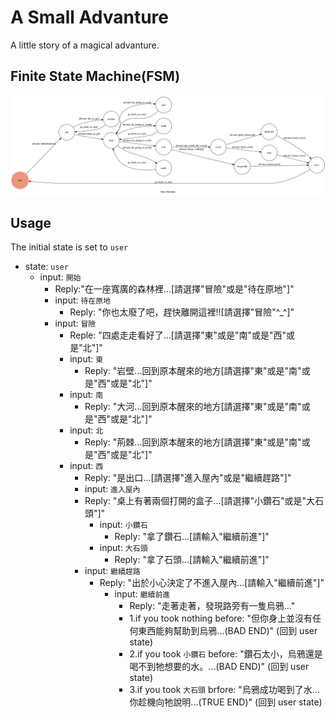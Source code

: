 # A Small Advanture
A little story of a magical advanture.
## Finite State Machine(FSM)
![fsm](https://github.com/shaohey0930/computation_theory_project/blob/master/fsm.png)
## Usage
The initial state is set to `user`  
- state: `user`  
    - input: `開始`  
        - Reply:"在一座寬廣的森林裡...[請選擇"冒險"或是"待在原地"]"  
        - input: `待在原地`  
            - Reply: "你也太廢了吧，趕快離開這裡!![請選擇"冒險"^_^]"
        - input: `冒險`
            - Reple: "四處走走看好了...[請選擇"東"或是"南"或是"西"或是"北"]"
            - input: `東`
                - Reply: "岩壁...回到原本醒來的地方[請選擇"東"或是"南"或是"西"或是"北"]"
            - input: `南`
                - Reply: "大河...回到原本醒來的地方[請選擇"東"或是"南"或是"西"或是"北"]"
            - input: `北`
                - Reply: "荊棘...回到原本醒來的地方[請選擇"東"或是"南"或是"西"或是"北"]"
            - input: `西`
                - Reply: "是出口...[請選擇"進入屋內"或是"繼續趕路"]"
                - input: `進入屋內`
                - Reply: "桌上有著兩個打開的盒子...[請選擇"小鑽石"或是"大石頭"]"
                    - input: `小鑽石`
                        - Reply: "拿了鑽石...[請輸入"繼續前進"]"
                    - input: `大石頭`
                        - Reply: "拿了石頭...[請輸入"繼續前進"]"
                - input: `繼續趕路`
                    - Reply: "出於小心決定了不進入屋內...[請輸入"繼續前進"]"
                        - input: `繼續前進`
                            - Reply: "走著走著，發現路旁有一隻烏鴉..."
                            - 1.if you took nothing before: "但你身上並沒有任何東西能夠幫助到烏鴉...(BAD END)" (回到 user state)
                            - 2.if you took `小鑽石` before: "鑽石太小，烏鴉還是喝不到牠想要的水。...(BAD END)" (回到 user state)
                            - 3.if you took `大石頭` brfore: "烏鴉成功喝到了水...你趁機向牠說明...(TRUE END)" (回到 user state)
                        
